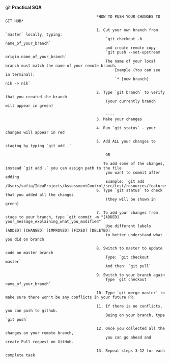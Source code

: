 git ****Practical SQA****
                                            
                                            *HOW TO PUSH YOUR CHANGES TO GIT HUB*
                                            
                                            1. Cut your own branch from `master` locally, typing:
                                                `git checkout -b name_of_your_branch`
                                                and create remote copy
                                                `git push --set-upstream origin name_of_your_branch`
                                                The name of your local branch must match the name of your remote branch.
                                                    Example (You can see in terminal):
                                                    `* [new branch]      nik -> nik`
                                            
                                            2. Type `git branch` to verify that you created the branch
                                                (your currently branch will appear in green)
                                            
                                                ----
                                            3. Make your changes
                                            
                                            4. Run `git status` - your changes will appear in red
                                            
                                            5. Add ALL your changes to staging by typing `git add .`
                                            
                                                OR
                                            
                                               To add some of the changes, instead `git add .` you can assign path to the file
                                                you want to commit after adding
                                                Example: `git add /Users/sofia/IdeaProjects/AssessmentControl/src/test/resources/features/1.ObjectsPropertiesMethods/firstTest.feature`
                                            6. Type `git status` to check that you added all the changes
                                                (they will be shown in green)
                                            
                                            7. To add your changes from stage to your branch, type `git commit -m "[ADDED] your_message_explaining_what_you_modified"`
                                                Use different labels [ADDED] [CHANGED] [IMPROVED] [FIXED] [DELETED]
                                                to better understand what you did on branch
                                            
                                            8. Switch to master to update code on master branch
                                                Type: `git checkout master`
                                                And then: `git pull`
                                            
                                            9. Switch to your branch again
                                                Type `git checkout name_of_your_branch`
                                            
                                            10. Type `git merge master` to make sure there won't be any conflicts in your future PR.
                                            
                                            11. If there is no conflicts, you can push to github.
                                                Being on your branch, type `git push`
                                            
                                            12. Once you collected all the changes on your remote branch,
                                                you can go ahead and create Pull request on GitHub.
                                            
                                            13. Repeat steps 3-12 for each complete task